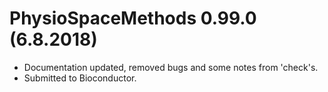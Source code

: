 # PhysioSpaceMethods 0.99.0 (6.8.2018)

* Documentation updated, removed bugs and some notes from 'check's.
* Submitted to Bioconductor.
